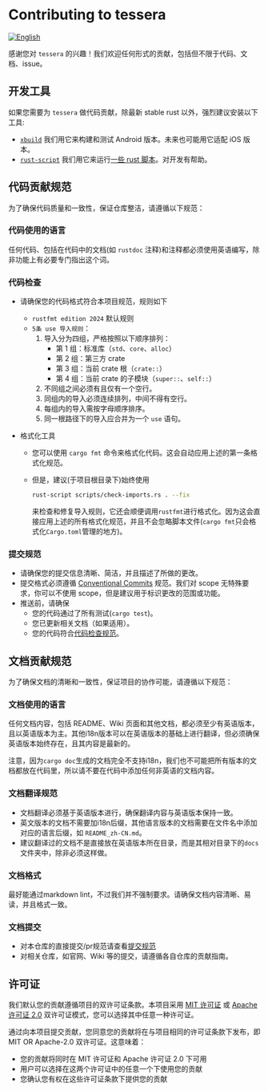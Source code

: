 # Contributing to tessera

[![English][contributing-en-badge]][contributing-en-url]

[contributing-en-badge]: https://img.shields.io/badge/CONTRIBUTING-English-blue.svg?style=for-the-badge&logo=contributing
[contributing-en-url]: ../CONTRIBUTING.md

感谢您对 `tessera` 的兴趣！我们欢迎任何形式的贡献，包括但不限于代码、文档、issue。

## 开发工具

如果您需要为 `tessera` 做代码贡献，除最新 stable rust 以外，强烈建议安装以下工具:

- [`xbuild`](https://github.com/rust-mobile/xbuild) 我们用它来构建和测试 Android 版本。未来也可能用它适配 iOS 版本。
- [`rust-script`](https://rust-script.org/#installation) 我们用它来运行[一些 rust 脚本](../scripts)。对开发有帮助。

## 代码贡献规范

为了确保代码质量和一致性，保证仓库整洁，请遵循以下规范：

### 代码使用的语言

任何代码、包括在代码中的文档(如 `rustdoc` 注释)和注释都必须使用英语编写，除非功能上有必要专门指出这个词。

### 代码检查

- 请确保您的代码格式符合本项目规范，规则如下

  - `rustfmt edition 2024` 默认规则
  - `5条 use 导入规则`：
    1. 导入分为四组，严格按照以下顺序排列：
       - 第 1 组：标准库（`std`、`core`、`alloc`）
       - 第 2 组：第三方 crate
       - 第 3 组：当前 crate 根（`crate::`）
       - 第 4 组：当前 crate 的子模块（`super::`、`self::`）
    2. 不同组之间必须有且仅有一个空行。
    3. 同组内的导入必须连续排列，中间不得有空行。
    4. 每组内的导入需按字母顺序排序。
    5. 同一根路径下的导入应合并为一个 `use` 语句。

- 格式化工具
  - 您可以使用 `cargo fmt` 命令来格式化代码。这会自动应用上述的第一条格式化规范。
  - 但是，建议(于项目根目录下)始终使用

    ```bash
    rust-script scripts/check-imports.rs . --fix
    ```

    来检查和修复导入规则，它还会顺便调用`rustfmt`进行格式化。因为这会直接应用上述的所有格式化规范，并且不会忽略脚本文件(`cargo fmt`只会格式化`Cargo.toml`管理的地方)。

### 提交规范

- 请确保您的提交信息清晰、简洁，并且描述了所做的更改。
- 提交格式必须遵循 [Conventional Commits](https://www.conventionalcommits.org/en/v1.0.0) 规范。我们对 scope 无特殊要求，你可以不使用 scope，但是建议用于标识更改的范围或功能。
- 推送前，请确保
  - 您的代码通过了所有测试(`cargo test`)。
  - 您已更新相关文档（如果适用）。
  - 您的代码符合[代码检查规范](#代码检查)。

## 文档贡献规范

为了确保文档的清晰和一致性，保证项目的协作可能，请遵循以下规范：

### 文档使用的语言

任何文档内容，包括 README、Wiki 页面和其他文档，都必须至少有英语版本，且以英语版本为主。其他i18n版本可以在英语版本的基础上进行翻译，但必须确保英语版本始终存在，且其内容是最新的。

注意，因为`cargo doc`生成的文档完全不支持i18n，我们也不可能把所有版本的文档都放在代码里，所以请不要在代码中添加任何非英语的文档内容。

### 文档翻译规范

- 文档翻译必须基于英语版本进行，确保翻译内容与英语版本保持一致。
- 英文版本的文档不需要加i18n后缀，其他语言版本的文档需要在文件名中添加对应的语言后缀，如 `README_zh-CN.md`。
- 建议翻译过的文档不是直接放在英语版本所在目录，而是其相对目录下的`docs`文件夹中，除非必须这样做。

### 文档格式

最好能通过markdown lint，不过我们并不强制要求。请确保文档内容清晰、易读，并且格式一致。

### 文档提交

- 对本仓库的直接提交/pr规范请查看[提交规范](#提交规范)
- 对相关仓库，如官网、Wiki 等的提交，请遵循各自仓库的贡献指南。

## 许可证

我们默认您的贡献遵循项目的双许可证条款。本项目采用 [MIT 许可证](../LICENSE) 或 [Apache 许可证 2.0](../LICENSE) 双许可证模式，您可以选择其中任意一种许可证。

通过向本项目提交贡献，您同意您的贡献将在与项目相同的许可证条款下发布，即 MIT OR Apache-2.0 双许可证。这意味着：

- 您的贡献将同时在 MIT 许可证和 Apache 许可证 2.0 下可用
- 用户可以选择在这两个许可证中的任意一个下使用您的贡献
- 您确认您有权在这些许可证条款下提供您的贡献
